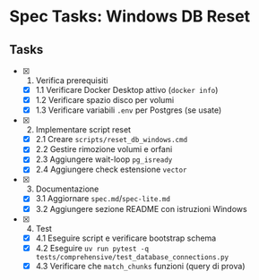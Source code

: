 # Spec Tasks: Windows DB Reset

## Tasks

- [x] 1. Verifica prerequisiti
  - [x] 1.1 Verificare Docker Desktop attivo (`docker info`)
  - [x] 1.2 Verificare spazio disco per volumi
  - [x] 1.3 Verificare variabili `.env` per Postgres (se usate)

- [x] 2. Implementare script reset
  - [x] 2.1 Creare `scripts/reset_db_windows.cmd`
  - [x] 2.2 Gestire rimozione volumi e orfani
  - [x] 2.3 Aggiungere wait-loop `pg_isready`
  - [x] 2.4 Aggiungere check estensione `vector`

- [x] 3. Documentazione
  - [x] 3.1 Aggiornare `spec.md`/`spec-lite.md`
  - [x] 3.2 Aggiungere sezione README con istruzioni Windows

- [x] 4. Test
  - [x] 4.1 Eseguire script e verificare bootstrap schema
  - [x] 4.2 Eseguire `uv run pytest -q tests/comprehensive/test_database_connections.py`
  - [x] 4.3 Verificare che `match_chunks` funzioni (query di prova)
